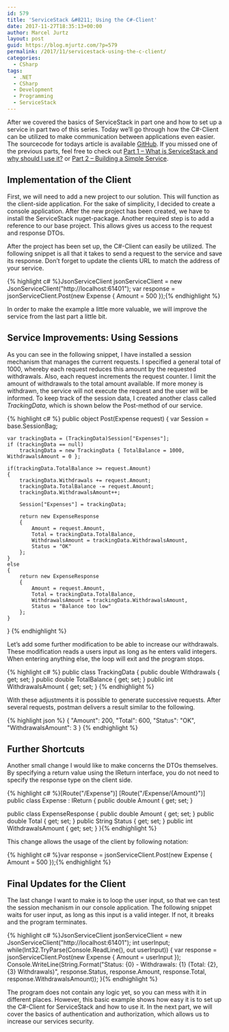 ```yaml
---
id: 579
title: 'ServiceStack &#8211; Using the C#-Client'
date: 2017-11-27T18:35:13+00:00
author: Marcel Jurtz
layout: post
guid: https://blog.mjurtz.com/?p=579
permalink: /2017/11/servicestack-using-the-c-client/
categories:
  - CSharp
tags:
  - .NET
  - CSharp
  - Development
  - Programming
  - ServiceStack
---
```

After we covered the basics of ServiceStack in part one and how to set up a service in part two of this series. Today we&#8217;ll go through how the C#-Client can be utilized to make communication between applications even easier. The sourcecode for todays article is available [GitHub](https://github.com/MarcelJurtz/BlogPosts_ServiceStack/tree/master/Part_3_CSharp_Client). If you missed one of the previous parts, feel free to check out [Part 1 &#8211; What is ServiceStack and why should I use it?](https://blog.mjurtz.com/2017/11/what-is-servicestack/) or [Part 2 &#8211; Building a Simple Service](https://blog.mjurtz.com/2017/11/servicestack-building-simple-service/).

## Implementation of the Client

First, we will need to add a new project to our solution. This will function as the client-side application. For the sake of simplicity, I decided to create a console application. After the new project has been created, we have to install the ServiceStack nuget-package. Another required step is to add a reference to our base project. This allows gives us access to the request and response DTOs.

After the project has been set up, the C#-Client can easily be utilized. The following snippet is all that it takes to send a request to the service and save its response. Don&#8217;t forget to update the clients URL to match the address of your service.

{% highlight c# %}JsonServiceClient jsonServiceClient = new JsonServiceClient("http://localhost:61401");
var response = jsonServiceClient.Post<ExpenseResponse>(new Expense { Amount = 500 });{% endhighlight %}

In order to make the example a little more valuable, we will improve the service from the last part a little bit.

## Service Improvements: Using Sessions

As you can see in the following snippet, I have installed a session mechanism that manages the current requests. I specified a general total of 1000, whereby each request reduces this amount by the requested withdrawals. Also, each request increments the request counter. I limit the amount of withdrawals to the total amount available. If more money is withdrawn, the service will not execute the request and the user will be informed. To keep track of the session data, I created another class called _TrackingData_, which is shown below the Post-method of our service.

{% highlight c# %}
public object Post(Expense request)
{
    var Session = base.SessionBag;

    var trackingData = (TrackingData)Session["Expenses"];
    if (trackingData == null)
        trackingData = new TrackingData { TotalBalance = 1000, WithdrawalsAmount = 0 };

    if(trackingData.TotalBalance >= request.Amount)
    {
        trackingData.Withdrawals += request.Amount;
        trackingData.TotalBalance -= request.Amount;
        trackingData.WithdrawalsAmount++;

        Session["Expenses"] = trackingData;

        return new ExpenseResponse
        {
            Amount = request.Amount,
            Total = trackingData.TotalBalance,
            WithdrawalsAmount = trackingData.WithdrawalsAmount,
            Status = "OK"
        };
    }
    else
    {
        return new ExpenseResponse
        {
            Amount = request.Amount,
            Total = trackingData.TotalBalance,
            WithdrawalsAmount = trackingData.WithdrawalsAmount,
            Status = "Balance too low"
        };
    }
}
{% endhighlight %}

Let&#8217;s add some further modification to be able to increase our withdrawals. These modification reads a users input as long as he enters valid integers. When entering anything else, the loop will exit and the program stops.

{% highlight c# %}
public class TrackingData
{
    public double Withdrawals { get; set; }
    public double TotalBalance { get; set; }
    public int WithdrawalsAmount { get; set;
}
{% endhighlight %}

With these adjustments it is possible to generate successive requests. After several requests, postman delivers a result similar to the following.

{% highlight json %}
{
    "Amount": 200,
    "Total": 600,
    "Status": "OK",
    "WithdrawalsAmount": 3
}
{% endhighlight %}

## Further Shortcuts

Another small change I would like to make concerns the DTOs themselves. By specifying a return value using the IReturn interface, you do not need to specify the response type on the client side.

{% highlight c# %}[Route("/Expense")]
[Route("/Expense/{Amount}")]
public class Expense : IReturn<ExpenseResponse>
{
    public double Amount { get; set;
}
    
public class ExpenseResponse
{
    public double Amount { get; set; }
    public double Total { get; set; }
    public String Status { get; set; }
    public int WithdrawalsAmount { get; set; }
}{% endhighlight %}

This change allows the usage of the client by following notation:

{% highlight c# %}var response = jsonServiceClient.Post(new Expense { Amount = 500 });{% endhighlight %}

## Final Updates for the Client

The last change I want to make is to loop the user input, so that we can test the session mechanism in our console application. The following snippet waits for user input, as long as this input is a valid integer. If not, it breaks and the program terminates.

{% highlight c# %}JsonServiceClient jsonServiceClient = new JsonServiceClient("http://localhost:61401");
int userInput;
while(Int32.TryParse(Console.ReadLine(), out userInput)) {
    var response = jsonServiceClient.Post(new Expense { Amount = userInput });
    Console.WriteLine(String.Format("Status: {0} - Withdrawals: {1} (Total: {2}, {3} Withdrawals)", response.Status, response.Amount, response.Total, response.WithdrawalsAmount));
}{% endhighlight %}

The program does not contain any logic yet, so you can mess with it in different places. However, this basic example shows how easy it is to set up the C#-Client for ServiceStack and how to use it. In the next part, we will cover the basics of authentication and authorization, which allows us to increase our services security.